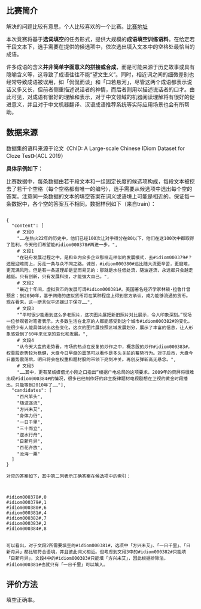 ## 比赛简介

解决的问题比较有意思，个人比较喜欢的一个比赛。[比赛地址](https://www.biendata.com/competition/idiom/)

本次竞赛将基于**选词填空**的任务形式，提供大规模的**成语填空训练语料**。在给定若干段文本下，选手需要在提供的候选项中，依次选出填入文本中的空格处最恰当的成语。

许多成语的含义**并非简单字面意义的拼接或合成**，而是可能来源于历史故事或具有隐喻含义等，这导致了成语往往不能“望文生义”。同时，相近词之间的细微差别也经常导致成语被误用，如「侃侃而谈」和「口若悬河」，尽管这两个成语都表示说话又多又长，但前者侧重描述说话者的神情，而后者则用以描述说话者的口才。由此可见，对成语有很好的理解和表示，对于中文领域的机器阅读理解将有很好的促进意义，并且对于中文机器翻译、汉语成语推荐系统等实际应用场景也会有所帮助。

## 数据来源

数据集的语料来源于论文《ChID: A Large-scale Chinese IDiom Dataset for Cloze Test》（ACL 2019）

**具体示例如下：**

比赛数据中，每条数据由若干段文本和一组固定长度的候选项构成，每段文本被挖去了若干个空格（每个空格都有唯一的编号），选手需要从候选项中选出每个空的答案。注意同一条数据的文本的填空答案在词义或语境上可能是相近的。保证每一条数据中，各个空的答案互不相同。数据样例如下（来自train）：

```

{
  "content": [
    # 文段0
    "……在热火22年的历史中，他们已经100次让对手得分在80以下，他们在这100次中都取得了胜利，今天他们希望能#idiom000378#再进一步。", 
    # 文段1
    "在轻舟发展过程之中，是和业内众多企业那样走相似的发展模式，去#idiom000379#？还是迎难而上，另走一条与众不同之路。诚然，#idiom000380#远比随大流更辛苦，更磨难，更充满风险。但是有一条道理却是显而易见的：那就是水往低处流，随波逐流，永远都只会越走越低。只有创新，只有发展科技，才能强大自己。", 
    # 文段2
    "最近十年间，虚拟货币的发展可谓#idiom000381#。美国著名经济学家林顿·拉鲁什曾预言：到2050年，基于网络的虚拟货币将在某种程度上得到官方承认，成为能够流通的货币。现在看来，这一断言似乎还嫌过于保守……", 
    # 文段3
    "“平时很少能看到这么多老照片，这次图片展把新旧照片对比展示，令人印象深刻。”现场一位参观者对笔者表示，大多数生活在北京的人都能感受到这个城市#idiom000382#的变化，但很少有人能具体说出这些变化，这次的图片展按照区域发展划分，展示了丰富的信息，让人形象感受到了60年来北京的变化和发展。", 
    # 文段4
    "从今天大盘的走势看，市场的热点在反复的炒作之中，概念股的炒作#idiom000383#，权重股走势较为稳健，大盘今日早盘的震荡可以看作是多头关前的蓄势行为。对于后市，大盘今日蓄势震荡后，明日将会在权重和题材股的带领下亮剑冲关。再创反弹新高无悬念。", 
    # 文段5
    "……其中，更有某纸媒借尤小刚之口指出“根据广电总局的这项要求，2009年的荧屏将很难出现#idiom000384#的情况，很多已经制作好的非主旋律题材电视剧想在卫视的黄金时段播出，只能等到2010年了……"],
  "candidates": [
    "百尺竿头", 
    "随波逐流", 
    "方兴未艾", 
    "身体力行", 
    "一日千里", 
    "三十而立", 
    "逆水行舟", 
    "日新月异", 
    "百花齐放", 
    "沧海一粟"
  ]
}
 
对应的答案如下，其中第二列表示正确答案在候选项中的索引：



#idiom000378#,0
#idiom000379#,1
#idiom000380#,6
#idiom000381#,4
#idiom000382#,7
#idiom000383#,2
#idiom000384#,8
 

可以看出，对于文段2所需要填空的#idiom000381#，选项中「方兴未艾」、「一日千里」、「日新月异」都比较符合语境，并且彼此词义相近。但考虑到文段3中的#idiom000382#只能填「日新月异」，文段4中的#idiom000383#只能填「方兴未艾」，因此根据排除法，#idiom000381#也就只有「一日千里」可以填入。

```
## 评价方法

填空正确率。